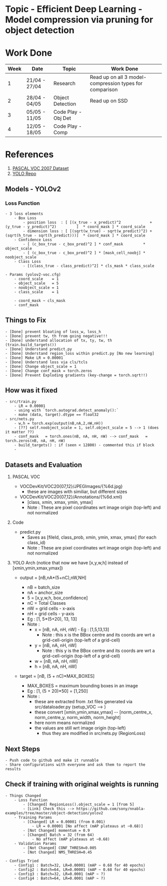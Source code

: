 # Topic - Efficient Deep Learning - Model compression via pruning for object detection

# Work Done
| Week |      Date       |      Topic            |                        Work Done                       |
| ---- | --------------- | ---------------       | -----------------------------------------------------  |  
|   1  |  21/04 - 27/04  |   Research            | Read up on all 3 model-compression types for comparison|
|   2  |  28/04 - 04/05  |   Object Detection    | Read up on SSD  |   
|   3  |  05/05 - 11/05  |   Code Play - Obj Det |   |
|   4  |  12/05 - 18/05  |   Code Play - Comp    |   |

# References
1. [PASCAL VOC 2007 Dataset](http://host.robots.ox.ac.uk/pascal/VOC/voc2007/index.html)
2. [YOLO Repo](https://github.com/xiongzihua/pytorch-YOLO-v1/blob/master/dataset.py)

## Models - YOLOv2
### Loss Function
    - 3 loss elements
        - Box Loss
            - position loss  : [ [(x_true - x_predict)^2             + (y_true - y_predict)^2)         ]  * coord_mask ] * coord_scale
            - dimension loss : [ [(sqrt(w_true) - sqrt(w_predict)^2) + (sqrt(h_true - sqrt(h_predict)))]  * coord_mask ] * coord_scale
        - Confidence Loss
            - [ (c_box_true - c_box_pred)^2 ] * conf_mask         * object_scale
            - [ (c_box_true - c_box_pred)^2 ] * [mask_cell_noobj] * noobject_scale
        - Class Loss
            - [(class_true - class_predict)^2] * cls_mask * class_scale
    
    - Params (yolov2-voc.cfg)
        - coord_scale    = 1 
        - object_scale   = 5
        - noobject_scale = 1 
        - class_scale    = 1

        - coord_mask ~ cls_mask
        - conf_mask

## Things to Fix
    - [Done] prevent bloating of loss_w, loss_h 
    - [Done] prevent tw, th from going negative!!!
    - [Done] understand allocation of tx, ty, tw, th (train.build_targets())
    - [Done] Understand predict.py
    - [Done] Understand region_loss within predict.py [No new learning]
    - [Done] Make LR = 0.00001
    - [Done] Understand loss via cls/tcls
    - [Done] Change object_scale = 1
    - [Done] Change conf_mask = torch.zeros 
    - [Done] Prevent Exploding gradients (key-change = torch.sqrt!!)

## How was it fixed
    - src/train.py
        - LR = 0.00001
        - using with `torch.autograd.detect_anomaly():`
        - make (data, target).dtype == float32
    - src/nets.py
        - w,h = torch.exp(output(nB,nA,2,nW,nH))
        - [??] self.noobject_scale = 1, self.object_scale = 5 --> 1 (does it matter ??)
        - conf_mask   = torch.ones(nB, nA, nH, nW) --> conf_mask   = torch.zeros(nB, nA, nH, nW) 
        - build_targets() : if (seen < 12800) - commented this if block
        - 


## Datasets and Evaluation
1. PASCAL VOC
    - VOCDevKit/VOC20{07,12}/JPEGImages/{%6d.jpg}
        - these are images with similiar, but different sizes
    - VOCDevKit/VOC20{07,12}/Annotations/{%6d.xml}
        - [class, xmin, xmax, ymin, ymax]
        - Note : These are pixel coordinates wrt image origin (top-left) and not normalized

3. Code
    - predict.py
        - Saves as [fileId, class_prob, xmin, ymin, xmax, ymax] (for each class_id)
        - Note : These are pixel coordinates wrt image origin (top-left) and not normalized

2. YOLO Arch (notice that now we have [x,y,w,h] instead of [xmin,ymin,xmax,ymax])
    - output = [nB,nA*(5+nC),nW,NH]
        - nB = batch_size
        - nA = anchor_size
        - 5 = [x,y,w,h, box_confidence] 
        - nC = Total Classes 
        - nW = grid cells - x-axis
        - nH = grid cells - y-axis
        - Eg : [1, 5*(5+20), 13, 13]
        - Note : 
            - x = [nB, nA, nH, nW] - Eg : [1,5,13,13]
                - Note : this x is the BBox centre and its coords are wrt a grid-cell-origin (top-left of a grid-cell)
            - y = [nB, nA, nH, nW]
                - Note : this y is the BBox centre and its coords are wrt a grid-cell-origin (top-left of a grid-cell)
            - w = [nB, nA, nH, nW]
            - h = [nB, nA, nH, nW]

    - target = [nB, (5 + nC)*MAX_BOXES]
        - MAX_BOXES = maximum bounding boxes in an image
        - Eg : [1, (5 + 20)*50] = [1,250]
        - Note : 
            - these are extracted from .txt files generated via src/dataloader.py (setup_VOC --> )
            - these convert [xmin,ymin,xmax,ymax] -- [norm_centre_x, norm_centre_y, norm_width, norm_height]
            - here norm means normalized
            - the values are still wrt image origin (top-left)
                - thus they are modified in src/nets.py (RegionLoss)


## Next Steps
    - Push code to github and make it runnable
    - Share configurations with everyone and ask them to report the results

## Check if training with original weights is running
    - Things Changed
        - Loss Function
            - [Changed] RegionLoss().object_scale = 1 [from 5]
            - [Link] Check this --> https://github.com/sony/nnabla-examples/tree/master/object-detection/yolov2
        - Training Params
            - [Changed] LR = 0.00001 (from 0.001)
                - LR = 0.00001 [No affect (mAP plateaus at ~0.68)]
            - [Not Changed] momentum = 0.9
            - [Changed] Batch = 32 (from 64)
                - No affect (mAP plateaus at ~0.68)
        - Validation Params
            - [Not Changed] CONF_THRESH=0.005
            - [Not Changed] NMS_THRESH=0.45
    
    - Configs Tried
        - Config1 : Batch=32, LR=0.00001 (mAP ~ 0.68 for 40 epochs)
        - Config2 : Batch=64, LR=0.00001 (mAP ~ 0.68 for 40 epochs)
        - Config3 : Batch=32, LR=0.0001 (mAP ~ ?)
        - Config4 : Batch=64, LR=0.0001 (mAP ~ ?)
